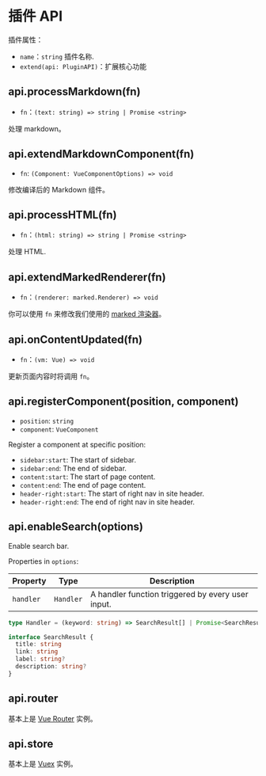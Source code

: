 # 插件 API

插件属性：

- `name`：`string` 插件名称.
- `extend(api: PluginAPI)`：扩展核心功能

## api.processMarkdown(fn)

- `fn`：`(text: string) => string | Promise <string>`

处理 markdown。

## api.extendMarkdownComponent(fn)

- `fn`: `(Component: VueComponentOptions) => void`

修改编译后的 Markdown 组件。

## api.processHTML(fn)

- `fn`：`(html: string) => string | Promise <string>`

处理 HTML.

## api.extendMarkedRenderer(fn)

- `fn`：`(renderer: marked.Renderer) => void`

你可以使用 `fn` 来修改我们使用的 [marked 渲染器](https://marked.js.org/#/USING_PRO.md#renderer)。

## api.onContentUpdated(fn)

- `fn`：`(vm: Vue) => void`

更新页面内容时将调用 `fn`。

## api.registerComponent(position, component)

- `position`: `string`
- `component`: `VueComponent`

Register a component at specific position:

- `sidebar:start`: The start of sidebar.
- `sidebar:end`: The end of sidebar.
- `content:start`: The start of page content.
- `content:end`: The end of page content.
- `header-right:start`: The start of right nav in site header.
- `header-right:end`: The end of right nav in site header.

## api.enableSearch(options)

Enable search bar.

Properties in `options`:

|Property|Type|Description|
|---|---|---|
|`handler`|`Handler`|A handler function triggered by every user input.|

```ts
type Handler = (keyword: string) => SearchResult[] | Promise<SearchResult[]>

interface SearchResult {
  title: string
  link: string
  label: string?
  description: string?
}
```

## api.router

基本上是 [Vue Router](https://router.vuejs.org/api/#router-instance-properties) 实例。

## api.store

基本上是 [Vuex](https://vuex.vuejs.org/api/#vuex-store-instance-properties) 实例。
